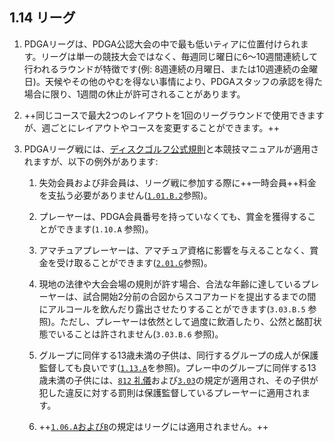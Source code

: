## 1.14 リーグ

1. PDGAリーグは、PDGA公認大会の中で最も低いティアに位置付けられます。リーグは単一の競技大会ではなく、毎週同じ曜日に6〜10週間連続して行われるラウンドが特徴です(例: 8週連続の月曜日、または10週連続の金曜日)。天候やその他のやむを得ない事情により、PDGAスタッフの承認を得た場合に限り、1週間の休止が許可されることがあります。

1. ++同じコースで最大2つのレイアウトを1回のリーグラウンドで使用できますが、週ごとにレイアウトやコースを変更することができます。++

1. PDGAリーグ戦には、[ディスクゴルフ公式規則](ordg/index)と本競技マニュアルが適用されますが、以下の例外があります:

	1.	失効会員および非会員は、リーグ戦に参加する際に++一時会員++料金を支払う必要がありません([`1.01.B.2`](#セクション1-トーナメント手順)参照)。

	1.	プレーヤーは、PDGA会員番号を持っていなくても、賞金を獲得することができます(`1.10.A` 参照)。

	1.	アマチュアプレーヤーは、アマチュア資格に影響を与えることなく、賞金を受け取ることができます([`2.01.G`](#一般事項)参照)。

	1.	現地の法律や大会会場の規則が許す場合、合法な年齢に達しているプレーヤーは、試合開始2分前の合図からスコアカードを提出するまでの間にアルコールを飲んだり露出させたりすることができます(`3.03.B.5` 参照)。ただし、プレーヤーは依然として過度に飲酒したり、公然と酩酊状態でいることは許されません(`3.03.B.6` 参照)。

    1. グループに同伴する13歳未満の子供は、同行するグループの成人が保護監督しても良いです([`1.13.A`](#若年者の安全)を参照)。プレー中のグループに同伴する13歳未満の子供には、[`812` 礼儀](ordg/812)および[`3.03`](#プレーヤーの不正行為)の規定が適用され、その子供が犯した違反に対する罰則は保護監督しているプレーヤーに適用されます。

    1. ++[`1.06.A`および`B`](#グループ分けとセクション分け)の規定はリーグには適用されません。++
